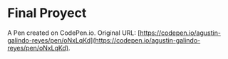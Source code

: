# Final Proyect

A Pen created on CodePen.io. Original URL: [https://codepen.io/agustin-galindo-reyes/pen/oNxLqKd](https://codepen.io/agustin-galindo-reyes/pen/oNxLqKd).


